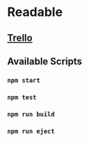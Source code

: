 # Readable

## [Trello]( https://trello.com/b/Tw5XiKZS/readable-nanodegrees)

## Available Scripts

### `npm start`
### `npm test`
### `npm run build`
### `npm run eject`
